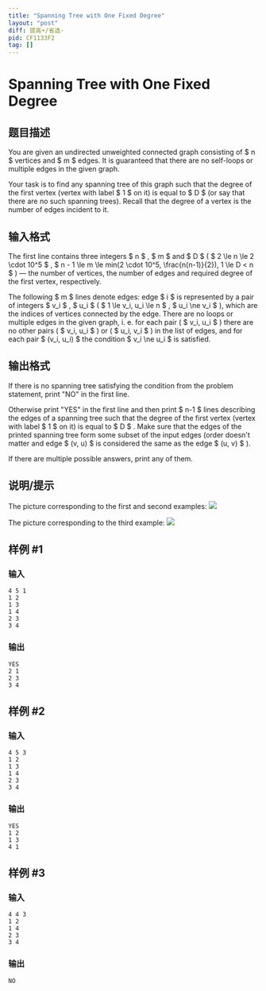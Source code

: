```yaml
---
title: "Spanning Tree with One Fixed Degree"
layout: "post"
diff: 提高+/省选-
pid: CF1133F2
tag: []
---
```


# Spanning Tree with One Fixed Degree

## 题目描述

You are given an undirected unweighted connected graph consisting of $ n $ vertices and $ m $ edges. It is guaranteed that there are no self-loops or multiple edges in the given graph.

Your task is to find any spanning tree of this graph such that the degree of the first vertex (vertex with label $ 1 $ on it) is equal to $ D $ (or say that there are no such spanning trees). Recall that the degree of a vertex is the number of edges incident to it.

## 输入格式

The first line contains three integers $ n $ , $ m $ and $ D $ ( $ 2 \le n \le 2 \cdot 10^5 $ , $ n - 1 \le m \le min(2 \cdot 10^5, \frac{n(n-1)}{2}), 1 \le D < n $ ) — the number of vertices, the number of edges and required degree of the first vertex, respectively.

The following $ m $ lines denote edges: edge $ i $ is represented by a pair of integers $ v_i $ , $ u_i $ ( $ 1 \le v_i, u_i \le n $ , $ u_i \ne v_i $ ), which are the indices of vertices connected by the edge. There are no loops or multiple edges in the given graph, i. e. for each pair ( $ v_i, u_i $ ) there are no other pairs ( $ v_i, u_i $ ) or ( $ u_i, v_i $ ) in the list of edges, and for each pair $ (v_i, u_i) $ the condition $ v_i \ne u_i $ is satisfied.

## 输出格式

If there is no spanning tree satisfying the condition from the problem statement, print "NO" in the first line.

Otherwise print "YES" in the first line and then print $ n-1 $ lines describing the edges of a spanning tree such that the degree of the first vertex (vertex with label $ 1 $ on it) is equal to $ D $ . Make sure that the edges of the printed spanning tree form some subset of the input edges (order doesn't matter and edge $ (v, u) $ is considered the same as the edge $ (u, v) $ ).

If there are multiple possible answers, print any of them.

## 说明/提示

The picture corresponding to the first and second examples: ![](https://cdn.luogu.com.cn/upload/vjudge_pic/CF1133F2/517159ebac5fb796da2e35eb5deb42cb16b19928.png)

The picture corresponding to the third example: ![](https://cdn.luogu.com.cn/upload/vjudge_pic/CF1133F2/5ec8b5eeba4dc997a4e457a85e595860b2a0bfe0.png)

## 样例 #1

### 输入

```
4 5 1
1 2
1 3
1 4
2 3
3 4

```

### 输出

```
YES
2 1
2 3
3 4

```

## 样例 #2

### 输入

```
4 5 3
1 2
1 3
1 4
2 3
3 4

```

### 输出

```
YES
1 2
1 3
4 1

```

## 样例 #3

### 输入

```
4 4 3
1 2
1 4
2 3
3 4

```

### 输出

```
NO

```

